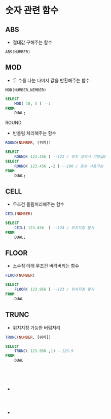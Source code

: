 # 숫자 관련 함수

## ABS

* 절대값 구해주는 함수

```text
ABS(NUMBER)
```



## MOD

* 두 수를 나눈 나머지 값을 반환해주는 함수

```text
MOD(NUMBER,NEMBER)
```

```sql
SELECT
	MOD( 10, 3 ) --1
FROM
	DUAL;
```

ROUND

* 반올림 처리해주는 함수

```sql
ROUND(NUMBER, [위치])
```

```sql
SELECT
	ROUND( 123.456 ) --123 / 위치 생략시 기본값0 
SELECT
	ROUND( 123.456 ,-2 ) --100 / 음수 사용가능 
FROM
	DUAL;
```



## CELL

* 무조건 올림처리해주는 함수

```sql
CEIL(NUMBER)
```

```sql
SELECT
	CEIL( 123.456  ) --124 / 위치지정 불가 
FROM
	DUAL;
```



## FLOOR

* 소수점 아래 무조건 버려버리는 함수

```sql
FLOOR(NUMBER)
```

```sql
SELECT
	FLOOR( 123.956 ) --123 / 위치지정 불가
FROM
	DUAL
```



## TRUNC

* 위치지정 가능한 버림처리

```sql
TRUNC(NUMBER, [위치])
```

```sql
SELECT
	TRUNC( 123.956 ,1) --123.9 
FROM
	DUAL
```



## 

```sql

```

```sql

```



## 

* 
```sql

```

```sql

```



## 

* 
```sql

```

```sql

```

